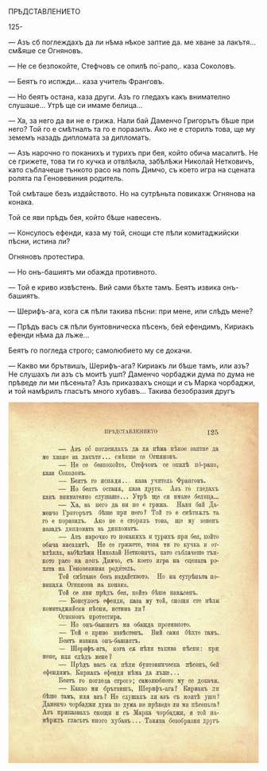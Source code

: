 ﻿ПРѢДСТАВЛЕНИЕТО

125-

— Азъ сб поглеждахъ да ли нѣма нѣкое заптие да. ме хване за лакътя... см&яше се Огняновъ.

— Не се безпокойте, Стефчовъ се опилѣ по́-рапо,. каза Соколовъ.

— Беятъ го испжди... каза учитель Франговъ.

— Но беятъ остана, каза други. Азъ го гледахъ какъ внимателно слушаше... Утрѣ ще си имаме белица...

— Ха, за него да ви не е грижа. Нали бай Даменчо Григорътъ бѣше при него? Той го е смѣтналъ та го е поразилъ. Ако не е сторилъ това, ще му земемъ назадъ дипломата за дипломатъ.

— Азъ нарочно го поканихъ и турихъ при бея, който обича масалитѣ. Не се грижете, това ти го кучка и отвлѣкла, забѣлѣжи Николай Нетковичъ, като съблачеше тънкото расо на попъ Димчо, съ което игра на сцената ролята па Геновевиния родитель.

Той смѣташе безъ издайството. Но на сутрѣньта повикахж Огнянова на конака.

Той се яви прѣдъ бея, който бѣше навесенъ.

— Консулосъ ефенди, каза му той, снощи сте пѣли комитаджийски пѣсни, истина ли?

Огняновъ протестира.

— Но онъ-башиятъ ми обажда противното.

— Той е криво извѣстенъ. Вий сами бѣхте тамъ. Беятъ извика онъ-башиятъ.

— Шерифъ-ага, кога сѫ пѣли такива пѣсни: при мене, или слѣдъ мене?

— Прѣдъ васъ сѫ пѣли бунтовническа пѣсенъ, бей ефендимъ, Кириакъ ефенди нѣма да лъже...

Беятъ го погледа строго; самолюбието му се докачи.

— Какво ми брътвишъ, Шерифъ-ага? Кириакъ ли бѣше тамъ, или азъ? Не слушахъ ли азъ съ моитѣ ушп? Даменчо чорбаджи дума по дума не прѣведе ли ми пѣсеньта? Азъ приказвахъ снощи и съ Марка чорбаджи, и той намѣрилъ гласътъ много хубавъ... Такива безобразия другъ

![original](images/144.jpg)

